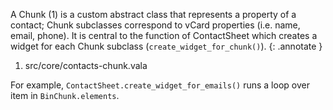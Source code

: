 A Chunk (1) is a custom abstract class that represents a property of a contact; Chunk subclasses correspond to vCard properties (i.e. name, email, phone).
It is central to the function of ContactSheet which creates a widget for each Chunk subclass (`create_widget_for_chunk()`).
{: .annotate }

1.  src/core/contacts-chunk.vala

For example, `ContactSheet.create_widget_for_emails()` runs a loop over item in `BinChunk.elements`.

